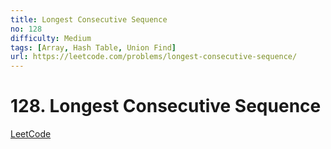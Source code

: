 ```yaml
---
title: Longest Consecutive Sequence
no: 128
difficulty: Medium
tags: [Array, Hash Table, Union Find]
url: https://leetcode.com/problems/longest-consecutive-sequence/
---
```


# 128. Longest Consecutive Sequence

[LeetCode](https://leetcode.com/problems/longest-consecutive-sequence/)


